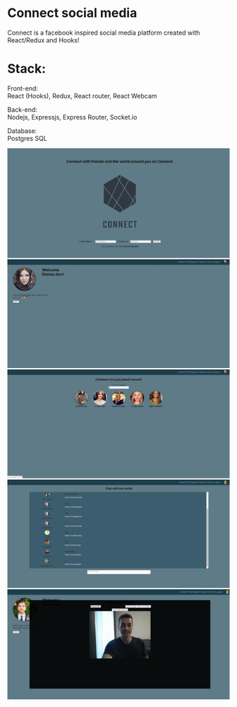 # Connect social media

Connect is a facebook inspired social media platform created with React/Redux and Hooks!

# Stack:
Front-end:<br />
React (Hooks), Redux, React router, React Webcam<br />

Back-end:<br />
Nodejs, Expressjs, Express Router, Socket.io<br />

Database:<br />
Postgres SQL<br />

![Main page](https://github.com/Majidsp/social-network/blob/majid/connect-preview-1.jpg) 
![Main page](https://github.com/Majidsp/social-network/blob/majid/connect-preview-2.jpg)
![Main page](https://github.com/Majidsp/social-network/blob/majid/connect-preview-3.jpg)
![Main page](https://github.com/Majidsp/social-network/blob/majid/connect-preview-4.jpg)
![Main page](https://github.com/Majidsp/social-network/blob/majid/connect-preview-5.jpg)
